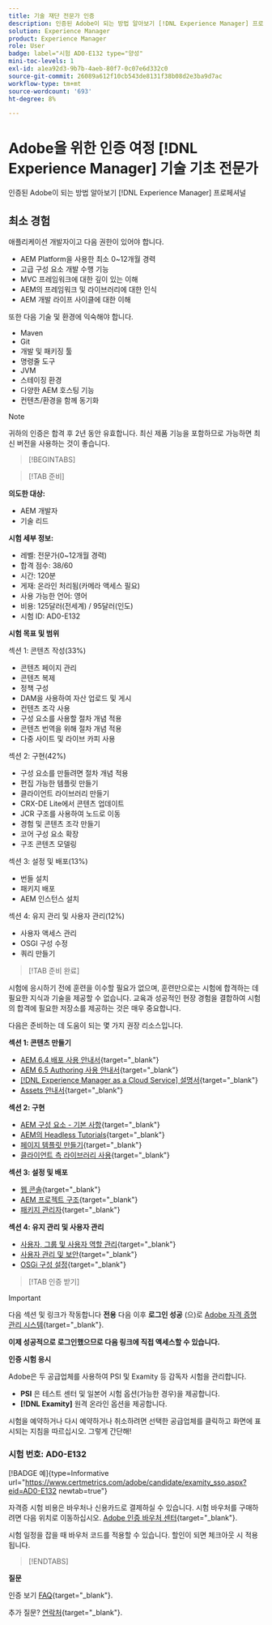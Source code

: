 ```yaml
---
title: 기술 재단 전문가 인증
description: 인증된 Adobe이 되는 방법 알아보기 [!DNL Experience Manager] 프로페셔널
solution: Experience Manager
product: Experience Manager
role: User
badge: label="시험 AD0-E132 type="양성"
mini-toc-levels: 1
exl-id: a1ea92d3-9b7b-4aeb-80f7-0c07e6d332c0
source-git-commit: 26089a612f10cb543de8131f38b08d2e3ba9d7ac
workflow-type: tm+mt
source-wordcount: '693'
ht-degree: 8%

---
```


# Adobe을 위한 인증 여정 [!DNL Experience Manager] 기술 기초 전문가

인증된 Adobe이 되는 방법 알아보기 [!DNL Experience Manager] 프로페셔널

## 최소 경험

애플리케이션 개발자이고 다음 권한이 있어야 합니다.

* AEM Platform을 사용한 최소 0~12개월 경력
* 고급 구성 요소 개발 수행 기능
* MVC 프레임워크에 대한 깊이 있는 이해
* AEM의 프레임워크 및 라이브러리에 대한 인식
* AEM 개발 라이프 사이클에 대한 이해

또한 다음 기술 및 환경에 익숙해야 합니다.

* Maven
* Git
* 개발 및 패키징 툴
* 명령줄 도구
* JVM
* 스테이징 환경
* 다양한 AEM 호스팅 기능
* 컨텐츠/환경을 함께 동기화

>[!NOTE]
>
>귀하의 인증은 합격 후 2년 동안 유효합니다. 최신 제품 기능을 포함하므로 가능하면 최신 버전을 사용하는 것이 좋습니다.

>[!BEGINTABS]

>[!TAB 준비]

**의도한 대상:**

* AEM 개발자
* 기술 리드

**시험 세부 정보:**

* 레벨: 전문가(0~12개월 경력)
* 합격 점수: 38/60
* 시간: 120분
* 게재: 온라인 처리됨(카메라 액세스 필요)
* 사용 가능한 언어: 영어
* 비용: 125달러(전세계) / 95달러(인도)
* 시험 ID: AD0-E132

**시험 목표 및 범위**

섹션 1: 콘텐츠 작성(33%)

* 콘텐츠 페이지 관리
* 콘텐츠 복제
* 정책 구성
* DAM을 사용하여 자산 업로드 및 게시
* 컨텐츠 조각 사용
* 구성 요소를 사용할 절차 개념 적용
* 콘텐츠 번역을 위해 절차 개념 적용
* 다중 사이트 및 라이브 카피 사용

섹션 2: 구현(42%)

* 구성 요소를 만들려면 절차 개념 적용
* 편집 가능한 템플릿 만들기
* 클라이언트 라이브러리 만들기
* CRX-DE Lite에서 콘텐츠 업데이트
* JCR 구조를 사용하여 노드로 이동
* 경험 및 콘텐츠 조각 만들기
* 코어 구성 요소 확장
* 구조 콘텐츠 모델링

섹션 3: 설정 및 배포(13%)

* 번들 설치
* 패키지 배포
* AEM 인스턴스 설치

섹션 4: 유지 관리 및 사용자 관리(12%)

* 사용자 액세스 관리
* OSGI 구성 수정
* 쿼리 만들기

>[!TAB 준비 완료]

시험에 응시하기 전에 훈련을 이수할 필요가 없으며, 훈련만으로는 시험에 합격하는 데 필요한 지식과 기술을 제공할 수 없습니다. 교육과 성공적인 현장 경험을 결합하여 시험의 합격에 필요한 저장소를 제공하는 것은 매우 중요합니다.

다음은 준비하는 데 도움이 되는 몇 가지 권장 리소스입니다.

**섹션 1: 콘텐츠 만들기**


* [AEM 6.4 배포 사용 안내서](https://experienceleague.adobe.com/docs/experience-manager-64/deploying/home.html?lang=ko){target="_blank"}
* [AEM 6.5 Authoring 사용 안내서](https://experienceleague.adobe.com/docs/experience-manager-65/authoring/home.html?lang=en){target="_blank"}
* [[!DNL Experience Manager as a Cloud Service] 설명서](https://experienceleague.adobe.com/docs/experience-manager-cloud-service/content/home.html?lang=ko){target="_blank"}
* [Assets 안내서](https://experienceleague.adobe.com/docs/experience-manager-65/assets/home.html?lang=en){target="_blank"}

**섹션 2: 구현**

* [AEM 구성 요소 - 기본 사항](https://experienceleague.adobe.com/docs/experience-manager-65/developing/components/components-basics.html?lang=en){target="_blank"}
* [AEM의 Headless Tutorials](https://experienceleague.adobe.com/docs/experience-manager-learn/getting-started-with-aem-headless/overview.html?lang=ko-kr){target="_blank"}
* [페이지 템플릿 만들기](https://experienceleague.adobe.com/docs/experience-manager-65/authoring/siteandpage/templates.html?lang=en#creating-and-managing-templates){target="_blank"}
* [클라이언트 측 라이브러리 사용](https://experienceleague.adobe.com/docs/experience-manager-65/developing/introduction/clientlibs.html?lang=en){target="_blank"}

**섹션 3: 설정 및 배포**

* [웹 콘솔](https://experienceleague.adobe.com/docs/experience-manager-65/deploying/configuring/web-console.html?lang=en){target="_blank"}
* [AEM 프로젝트 구조](https://experienceleague.adobe.com/docs/experience-manager-cloud-service/content/implementing/developing/aem-project-content-package-structure.html?lang=en#embedding-3rd-party-packages){target="_blank"}
* [패키지 관리자](https://experienceleague.adobe.com/docs/experience-manager-65/administering/contentmanagement/package-manager.html?lang=en#what-are-packages){target="_blank"}

**섹션 4: 유지 관리 및 사용자 관리**

* [사용자, 그룹 및 사용자 역할 관리](https://experienceleague.adobe.com/docs/experience-manager-brand-portal/using/admin-tools/brand-portal-adding-users.html?lang=en#add-a-user){target="_blank"}
* [사용자 관리 및 보안](https://experienceleague.adobe.com/docs/experience-manager-65/administering/security/security.html?lang=en){target="_blank"}
* [OSGi 구성 설정](https://experienceleague.adobe.com/docs/experience-manager-65/deploying/configuring/osgi-configuration-settings.html?lang=en){target="_blank"}

>[!TAB 인증 받기]

>[!IMPORTANT]
>
>다음 섹션 및 링크가 작동합니다 **전용**  다음 이후 **로그인 성공** (으)로 [Adobe 자격 증명 관리 시스템](http://www.certmetrics.com/adobe){target="_blank"}.

**이제 성공적으로 로그인했으므로 다음 링크에 직접 액세스할 수 있습니다.**

**인증 시험 응시**

Adobe은 두 공급업체를 사용하여 PSI 및 Examity 등 감독자 시험을 관리합니다.

* **PSI** 은 테스트 센터 및 일본어 시험 옵션(가능한 경우)을 제공합니다.
* **[!DNL Examity]** 원격 온라인 옵션을 제공합니다.

시험을 예약하거나 다시 예약하거나 취소하려면 선택한 공급업체를 클릭하고 화면에 표시되는 지침을 따르십시오. 그렇게 간단해!

### 시험 번호: AD0-E132

[!BADGE 예]{type=Informative url="https://www.certmetrics.com/adobe/candidate/examity_sso.aspx?eid=AD0-E132 newtab=true"}

자격증 시험 비용은 바우처나 신용카드로 결제하실 수 있습니다. 시험 바우처를 구매하려면 다음 위치로 이동하십시오. [Adobe 인증 바우처 센터](https://market.xvoucher.com/adobe/global){target="_blank"}.

시험 일정을 잡을 때 바우처 코드를 적용할 수 있습니다. 할인이 되면 체크아웃 시 적용됩니다.

>[!ENDTABS]

**질문**

인증 보기 [FAQ](https://experienceleague.adobe.com/docs/certification/certification/faq.html?lang=en){target="_blank"}.

추가 질문? [연락처](mailto:certif@adobe.com){target="_blank"}.
